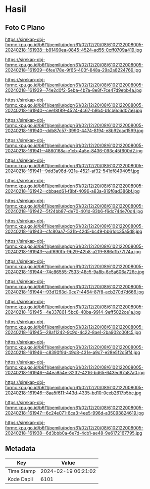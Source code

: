 # Hasil

## Foto C Plano

https://sirekap-obj-formc.kpu.go.id/b6f1/pemilu/pdpr/61/02/12/20/08/6102122008005-20240218-161938--b91490ea-0845-4524-ad55-0cff0709a419.jpg

https://sirekap-obj-formc.kpu.go.id/b6f1/pemilu/pdpr/61/02/12/20/08/6102122008005-20240218-161939--6fee178e-9f65-403f-848a-29a2a8224769.jpg

https://sirekap-obj-formc.kpu.go.id/b6f1/pemilu/pdpr/61/02/12/20/08/6102122008005-20240218-161939--74e2d0f2-5eba-4b7a-8e8f-7ce47d9ebb4a.jpg

https://sirekap-obj-formc.kpu.go.id/b6f1/pemilu/pdpr/61/02/12/20/08/6102122008005-20240218-161940--cee18f89-4524-4c67-b9b4-b1cb6c6d07a6.jpg

https://sirekap-obj-formc.kpu.go.id/b6f1/pemilu/pdpr/61/02/12/20/08/6102122008005-20240218-161940--ddb87c57-3990-4474-8194-e8b92cac1599.jpg

https://sirekap-obj-formc.kpu.go.id/b6f1/pemilu/pdpr/61/02/12/20/08/6102122008005-20240218-161941--4860168a-e1cb-4a5e-8436-093c45f600d2.jpg

https://sirekap-obj-formc.kpu.go.id/b6f1/pemilu/pdpr/61/02/12/20/08/6102122008005-20240218-161941--9dd3a98d-921a-4521-af32-541df849405f.jpg

https://sirekap-obj-formc.kpu.go.id/b6f1/pemilu/pdpr/61/02/12/20/08/6102122008005-20240218-161942--cbbaed61-f8bf-4096-a83a-819f8ad386bf.jpg

https://sirekap-obj-formc.kpu.go.id/b6f1/pemilu/pdpr/61/02/12/20/08/6102122008005-20240218-161942--5f24bb87-de70-401d-83b6-f6dc744e70d4.jpg

https://sirekap-obj-formc.kpu.go.id/b6f1/pemilu/pdpr/61/02/12/20/08/6102122008005-20240218-161943--cfc80aa7-531b-42d5-bc49-bb61dc35a5d8.jpg

https://sirekap-obj-formc.kpu.go.id/b6f1/pemilu/pdpr/61/02/12/20/08/6102122008005-20240218-161943--adf690fb-9b29-42b8-a2f9-886d1b77f74a.jpg

https://sirekap-obj-formc.kpu.go.id/b6f1/pemilu/pdpr/61/02/12/20/08/6102122008005-20240218-161944--74c86555-7533-48c5-9a8b-6c5a606a726c.jpg

https://sirekap-obj-formc.kpu.go.id/b6f1/pemilu/pdpr/61/02/12/20/08/6102122008005-20240218-161944--93d1263d-0ce7-4464-87f8-acb270d7d666.jpg

https://sirekap-obj-formc.kpu.go.id/b6f1/pemilu/pdpr/61/02/12/20/08/6102122008005-20240218-161945--4e337861-5bc8-40ba-9914-9eff5022ce1a.jpg

https://sirekap-obj-formc.kpu.go.id/b6f1/pemilu/pdpr/61/02/12/20/08/6102122008005-20240218-161945--28af1242-9c9d-4c22-8ae1-2ba902c06fc5.jpg

https://sirekap-obj-formc.kpu.go.id/b6f1/pemilu/pdpr/61/02/12/20/08/6102122008005-20240218-161946--c8390f9d-49c8-431e-a9c7-e28e5f2c5ff4.jpg

https://sirekap-obj-formc.kpu.go.id/b6f1/pemilu/pdpr/61/02/12/20/08/6102122008005-20240218-161946--44ea854e-8232-4216-bd65-643ed97a87a0.jpg

https://sirekap-obj-formc.kpu.go.id/b6f1/pemilu/pdpr/61/02/12/20/08/6102122008005-20240218-161946--8aa5f611-443d-4335-bd10-0ceb2617b5bc.jpg

https://sirekap-obj-formc.kpu.go.id/b6f1/pemilu/pdpr/61/02/12/20/08/6102122008005-20240218-161947--6c24e071-6ca3-4ee5-996d-a35093824619.jpg

https://sirekap-obj-formc.kpu.go.id/b6f1/pemilu/pdpr/61/02/12/20/08/6102122008005-20240218-161938--6d3bbb0a-6e7d-4cb1-ae48-9e6172167795.jpg


## Metadata

| Key        | Value               |
| ---------- | ------------------- |
| Time Stamp | 2024-02-19 06:21:02 |
| Kode Dapil | 6101                |



